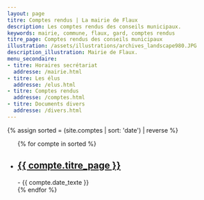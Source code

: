 ```yaml
---
layout: page
titre: Comptes rendus | La mairie de Flaux
description: Les comptes rendus des conseils municipaux.
keywords: mairie, commune, flaux, gard, comptes rendus
titre_page: Comptes rendus des conseils municipaux
illustration: /assets/illustrations/archives_landscape980.JPG
description_illustration: Mairie de Flaux.
menu_secondaire:
- titre: Horaires secrétariat
  addresse: /mairie.html
- titre: Les élus
  addresse: /elus.html
- titre: Comptes rendus
  addresse: /comptes.html
- titre: Documents divers
  addresse: /divers.html
---
```

{% assign sorted = (site.comptes | sort: 'date') | reverse %}
<ul>
  {% for compte in sorted %}
  <li><h2><a href="{{ compte.url }}">{{ compte.titre_page }}</a></h2>
   - {{ compte.date_texte }}</li>
  {% endfor %}
</ul>
